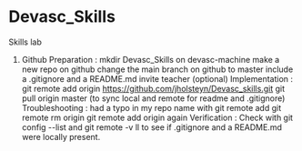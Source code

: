 # Devasc_Skills
Skills lab

1. Github
Preparation :
mkdir Devasc_Skills on devasc-machine
make a new repo on github
change the main branch on github to master
include a .gitignore and a README.md
invite teacher (optional)
Implementation :
git remote add origin https://github.com/jholsteyn/Devasc_skills.git
git pull origin master (to sync local and remote for readme and .gitignore)
Troubleshooting :
had a typo in my repo name with git remote add
git remote rm origin
git remote add origin again
Verification :
Check with git config --list and git remote -v
ll to see if .gitignore and a README.md were locally present.
